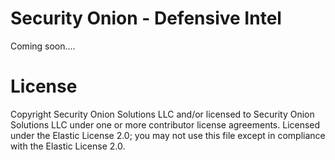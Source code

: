 # Security Onion - Defensive Intel

Coming soon....

# License

Copyright Security Onion Solutions LLC and/or licensed to Security Onion Solutions LLC under one
or more contributor license agreements. Licensed under the Elastic License 2.0; you may not use
this file except in compliance with the Elastic License 2.0.
